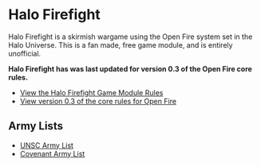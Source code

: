# Halo Firefight

Halo Firefight is a skirmish wargame using the Open Fire system set in the Halo Universe. This is a fan made, free game module, and is entirely unofficial.

**Halo Firefight has was last updated for version 0.3 of the Open Fire core rules.**

- [View the Halo Firefight Game Module Rules](halo-firefight-game-module.md)
- [View version 0.3 of the core rules for Open Fire](https://github.com/open-source-tabletop/openfire/blob/main/releases/v0.3/core-rules.md)

## Army Lists

- [UNSC Army List](halo-firefight-unsc-army.md)
- [Covenant Army List](halo-firefight-covenant-army.md)